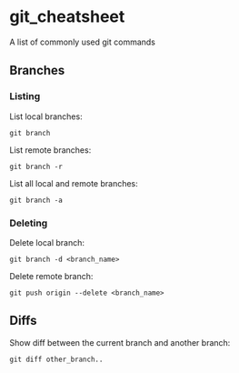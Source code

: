 # git_cheatsheet
A list of commonly used git commands

## Branches

### Listing

List local branches:
```
git branch
```

List remote branches:
```
git branch -r
```

List all local and remote branches:
```
git branch -a
```

### Deleting

Delete local branch:
```
git branch -d <branch_name>
```

Delete remote branch:
```
git push origin --delete <branch_name>
```

## Diffs
Show diff between the current branch and another branch:
```
git diff other_branch..
```
